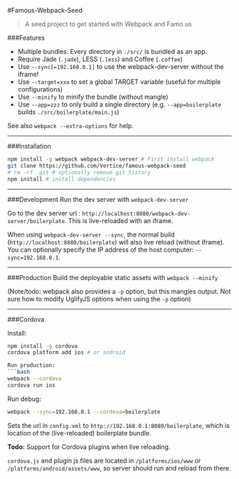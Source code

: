 #Famous-Webpack-Seed
> A seed project to get started with Webpack and Famo.us

###Features

* Multiple bundles: Every directory in `./src/` is bundled as an app.
* Require Jade (`.jade`), LESS (`.less`) and Coffee (`.coffee`)
* Use `--sync[=192.168.0.1]` to use the webpack-dev-server without the iframe! 
* Use `--target=xxx` to set a global TARGET variable (useful for multiple configurations)
* Use `--minify` to minify the bundle (without mangle)
* Use `--app=zzz` to only build a single directory (e.g. `--app=boilerplate` builds `./src/boilerplate/main.js`)

See also `webpack --extra-options` for help.

---

###Installation

```bash
npm install -g webpack webpack-dev-server # First install webpack
git clone https://github.com/Vertice/famous-webpack-seed
# rm -rf .git # optionally remove git history
npm install # install dependencies
```

---

###Development
Run the dev server with ```webpack-dev-server```

Go to the dev server url : ```http://localhost:8080/webpack-dev-server/boilerplate```. This is live-reloaded with an iframe.

When using ```webpack-dev-server --sync```, the normal build (```http://localhost:8080/boilerplate```) will also live reload (without iframe). You can optionally specify the IP address of the host computer: `--sync=192.168.0.1`.

---

###Production
Build the deployable static assets with ```webpack --minify```

(Note/todo: webpack also provides a `-p` option, but this mangles output. Not sure how to modify UglifyJS options when using the `-p` option)

---

###Cordova 

Install:
```bash
npm install -g cordova
cordova platform add ios # or android

Run production:
```bash
webpack --cordova
cordova run ios
````

Run debug:
```bash
webpack --sync=192.168.0.1 --cordova=boilerplate
```

Sets the url in `config.xml` to `http://192.168.0.1:8080/boilerplate`, which is location of the (live-reloaded) boilerplate bundle.

**Todo:** Support for Cordova plugins when live reloading.

`cordova.js` and plugin js files are located in `/platforms/ios/www` or `/platforms/android/assets/www`, so server should run and reload from there.